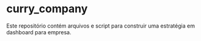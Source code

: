 # curry_company
Este repositório contém arquivos e script para construir uma estratégia em dashboard para empresa.
